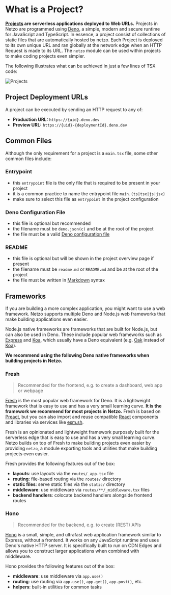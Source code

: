 # What is a Project?

**[Projects](/docs/platform/projects) are serverless applications deployed to Web URLs.** Projects in Netzo are programmed using [Deno](https://deno.com/), a simple, modern and secure runtime for JavaScript and TypeScript. In essence, a project consist of collections of static files that are automatically hosted by netzo. Each Project is deployed to its own unique URL and ran globally at the network edge when an HTTP Request is made to its URL. The `netzo` module can be used within projects to make coding projects even simpler.

The following illustrates what can be achieved in just a few lines of TSX code:

![Projects](/docs/images/introduction/workers-explained.webp)

## Project Deployment URLs

A project can be executed by sending an HTTP request to any of:

- **Production URL:** `https://{uid}.deno.dev`
- **Preview URL:** `https://{uid}-{deploymentId}.deno.dev`

## Common Files

Although the only requirement for a project is a `main.tsx` file, some other common files include:

### Entrypoint
  - this `entrypoint` file is the only file that is required to be present in your project
  - it is a common practice to name the entrypoint file `main.(ts|tsx|js|jsx)`
  - make sure to select this file as `entrypoint` in the project configuration

### Deno Configuration File
  - this file is optional but recommended
  - the filename must be `deno.json(c)` and be at the root of the project
  - the file must be a valid [Deno configuration file](https://deno.land/manual/getting_started/configuration_file)

### README
  - this file is optional but will be shown in the project overview page if present
  - the filename must be `readme.md` or `README.md` and be at the root of the project
  - the file must be written in [Markdown](https://www.markdownguide.org/cheat-sheet/) syntax

## Frameworks

If you are building a more complex application, you might want to use a web framework. Netzo supports multiple Deno and Node.js web frameworks that make building applications even easier.

Node.js native frameworks are frameworks that are built for Node.js, but can also be used in Deno. These include popular web frameworks such as [Express](https://expressjs.com/) and [Koa](https://koajs.com/), which usually have a Deno equivalent (e.g. [Oak](https://oakserver.github.io/oak/) instead of [Koa](https://koajs.com/)).

**We recommend using the following Deno native frameworks when building projects in Netzo.**

### Fresh

> Recommended for the frontend, e.g. to create a dashboard, web app or webpage

[Fresh](https://freshie.now.sh/) is the most popular web framework for Deno. It is a lightweight framework that is easy to use and has a very small learning curve. **It is the framework we recommend for most projects in Netzo.** Fresh is based on [Preact](https://preactjs.com/), but you can also import and reuse compatible [React](https://react.dev/) components and libraries via services like [esm.sh](https://esm.sh).

Fresh is an opinionated and lightweight framework purposely built for the serverless edge that is easy to use and has a very small learning curve. Netzo builds on top of Fresh to make building projects even easier by providing `netzo`, a module exporting tools and utilities that make building projects even easier.

Fresh provides the following features out of the box:

- **layouts**: use layouts via the `routes/_app.tsx` file
- **routing**: file-based routing via the `routes/` directory
- **static files**: serve static files via the `static/` directory
- **middleware**: use middleware via `routes/**/_middleware.tsx` files
- **backend handlers**: colocate backend handlers alongside frontend routes

### Hono

> Recommended for the backend, e.g. to create (REST) APIs

[Hono](https://hono.dev/) is a small, simple, and ultrafast web application framework similar to Express, without a frontend. It works on any JavaScript runtime and uses Deno's native HTTP server. It is specifically built to run on CDN Edges and allows you to construct larger applications when combined with middleware.

Hono provides the following features out of the box:

- **middleware**: use middleware via `app.use()`
- **routing**: use routing via `app.use()`, `app.get()`, `app.post()`, etc.
- **helpers**: built-in utilities for common tasks

